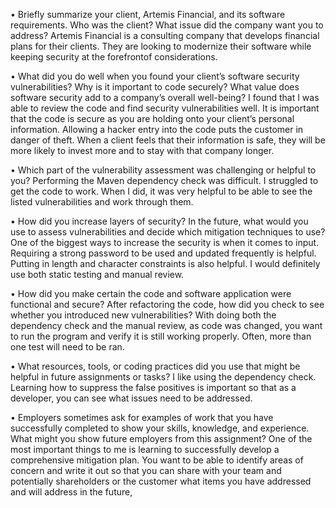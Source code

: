 •	Briefly summarize your client, Artemis Financial, and its software requirements. Who was the client? What issue did the company want you to address?
    Artemis Financial is a consulting company that develops financial plans for their clients.  They are looking to modernize their software while keeping security at the forefrontof considerations.
    
•	What did you do well when you found your client’s software security vulnerabilities? Why is it important to code securely? What value does software security add to a company’s overall well-being?
    I found that I was able to review the code and find security vulnerabilities well.  It is important that the code is secure as you are holding onto your client’s personal      information.  Allowing a hacker entry into the code puts the customer in danger of theft.  When a client feels that their information is safe, they will be more likely to    invest more and to stay with that company longer.
    
•	Which part of the vulnerability assessment was challenging or helpful to you?
  Performing the Maven dependency check was difficult.  I struggled to get the code to work.   When I did, it was very helpful to be able to see the listed vulnerabilities and work through them.

•	How did you increase layers of security? In the future, what would you use to assess vulnerabilities and decide which mitigation techniques to use?
    One of the biggest ways to increase the security is when it comes to input.  Requiring a strong password to be used and updated frequently is helpful.  Putting in length and character constraints is also helpful.  I would definitely use both static testing and manual review.

•	How did you make certain the code and software application were functional and secure? After refactoring the code, how did you check to see whether you introduced new vulnerabilities?
    With doing both the dependency check and the manual review, as code was changed, you want to run the program and verify it is still working properly.  Often, more than one test will need to be ran.

•	What resources, tools, or coding practices did you use that might be helpful in future assignments or tasks?
    I like using the dependency check.  Learning how to suppress the false positives is important so that as a developer, you can see what issues need to be addressed.
    
•	Employers sometimes ask for examples of work that you have successfully completed to show your skills, knowledge, and experience. What might you show future employers from this assignment?
    One of the most important things to me is learning to successfully develop a comprehensive mitigation plan.  You want to be able to identify areas of concern and write it out so that you can share with your team and potentially shareholders or the customer what items you have addressed and will address in the future,



